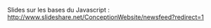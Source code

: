 Slides sur les bases du Javascript :
http://www.slideshare.net/ConceptionWebsite/newsfeed?redirect=1
